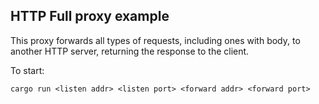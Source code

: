 ## HTTP Full proxy example

This proxy forwards all types of requests, including ones with body, to another HTTP server,
returning the response to the client.

To start:

``` shell
cargo run <listen addr> <listen port> <forward addr> <forward port>
```
